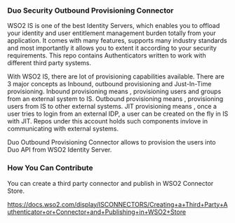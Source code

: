 ### Duo Security Outbound Provisioning Connector

WSO2 IS is one of the best Identity Servers, which enables you to offload your identity and user entitlement management burden totally from your application. It comes with many features, supports many industry standards and most importantly it allows you to extent it according to your security requirements. This repo contains Authenticators written to work with different third party systems.

With WSO2 IS, there are lot of provisioning capabilities available. There are 3 major concepts as Inbound, outbound provisioning and Just-In-Time provisioning. Inbound provisioning means , provisioning users and groups from an external system to IS. Outbound provisioning means , provisioning users from IS to other external systems. JIT provisioning means , once a user tries to login from an external IDP, a user can be created on the fly in IS with JIT. Repos under this account holds such components invlove in communicating with external systems.

Duo Outbound Provisioning Connector allows to provision the users into Duo API from WSO2 Identity Server.

### How You Can Contribute

You can create a third party connector and publish in WSO2 Connector Store.

https://docs.wso2.com/display/ISCONNECTORS/Creating+a+Third+Party+Authenticator+or+Connector+and+Publishing+in+WSO2+Store